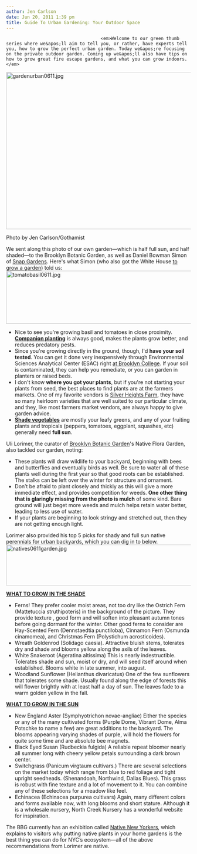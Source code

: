 ```yaml
---
author: Jen Carlson
date: Jun 20, 2011 1:39 pm
title: Guide To Urban Gardening: Your Outdoor Space
---
```


	
										<em>Welcome to our green thumb series where we&apos;ll aim to tell you, or rather, have experts tell you, how to grow the perfect urban garden. Today we&apos;re focusing on the private outdoor garden. Coming up we&apos;ll also have tips on how to grow great fire escape gardens, and what you can grow indoors.</em>

<span class="mt-enclosure mt-enclosure-image" style="display: inline;"> <img alt="gardenurban0611.jpg" src="https://web.archive.org/web/20160312020254im_/http://gothamist.com/attachments/arts_jen/gardenurban0611.jpg" width="640" height="427" class="image-none"> </span><p>
<span class="photo_caption">Photo by Jen Carlson/Gothamist</span></p>

We sent along this photo of our own garden&#x2014;which is half full sun, and half shaded&#x2014;to the Brooklyn Botanic Garden, as well as Daniel Bowman Simon of <a href="https://web.archive.org/web/20160312020254/http://www.snapgardens.org/">Snap Gardens</a>. Here&apos;s what Simon (who also got the White House <a href="https://web.archive.org/web/20160312020254/http://www.thewhofarm.org/about/">to grow a garden</a>) told us:
<span class="mt-enclosure mt-enclosure-image" style="display: inline;"> <img alt="tomatobasil0611.jpg" src="https://web.archive.org/web/20160312020254im_/http://gothamist.com/attachments/arts_jen/tomatobasil0611.jpg" width="640" height="144" class="image-none"> </span>
<ul><li>Nice to see you&apos;re growing basil and tomatoes in close proximity. <a href="https://web.archive.org/web/20160312020254/https://attra.ncat.org/attra-pub/complant.html"><strong>Companion planting</strong></a> is always good, makes the plants grow better, and reduces predatory pests. 
</li><li>Since you&apos;re growing directly in the ground, though, I&apos;d <strong>have your soil tested</strong>. You can get it done very inexpensively through Environmental Sciences Analytical Center (ESAC) right <a href="https://web.archive.org/web/20160312020254/http://www.brooklyn.cuny.edu/pub/departments/esac/1535.htm">at Brooklyn College</a>. If your soil is contaminated, they can help you remediate, or you can
garden in planters or raised beds.
</li><li>I don&apos;t know <strong>where you got your plants</strong>, but if you&apos;re not starting your plants from seed, the best places to find plants are at the farmers markets.  One of my favorite vendors is <a href="https://web.archive.org/web/20160312020254/http://www.silverheightsfarm.com/">Silver Heights Farm</a>, they have so many heirloom varieties that are well suited to our particular climate, and they, like most farmers market vendors, are always happy to give garden advice.
</li><li><a href="https://web.archive.org/web/20160312020254/http://www.gardenersnet.com/shade/index.htm"><strong>Shade vegetables</strong></a> are mostly your leafy greens, and any of your fruiting plants and tropicals (peppers, tomatoes, eggplant, squashes, etc) generally need <strong>full sun</strong>.</li></ul>

Uli Lorimer,  the curator of <a href="https://web.archive.org/web/20160312020254/http://WWW.BBG.ORG/">Brooklyn Botanic Garden</a>&apos;s Native Flora Garden, also tackled our garden, noting: 

<ul><li>These plants will draw wildlife to your backyard, beginning with bees and butterflies and eventually birds as well. Be sure to water all of these plants well during the first year so that good roots can be established. The stalks can be left over the winter for structure and ornament.
</li><li>Don&#x2019;t be afraid to plant closely and thickly as this will give a more immediate effect, and provides competition for weeds. <strong>One other thing that is glaringly missing from the photo is mulch</strong> of some kind. Bare ground will just beget more weeds and mulch helps retain water better, leading to less use of water.
</li><li>If your plants are beginning to look stringy and stretched out, then they are not getting enough light.</li></ul>
 
Lorimer also provided his top 5 picks for shady and full sun native perennials for urban backyards, which you can dig in to below.
<span class="mt-enclosure mt-enclosure-image" style="display: inline;"> <img alt="natives0611garden.jpg" src="https://web.archive.org/web/20160312020254im_/http://gothamist.com/attachments/arts_jen/natives0611garden.jpg" width="640" height="111" class="image-none"> </span>

<u><strong>WHAT TO GROW IN THE SHADE</strong></u>
<ul><li>Ferns! They prefer cooler moist areas, not too dry like the Ostrich Fern (Mattetuccia struthipoteris) in the background of the picture.  They provide texture , good form and will soften into pleasant autumn tones before going dormant for the winter. Other good ferns to consider are Hay-Scented Fern (Dennstaedtia punctiloba), Cinnamon Fern (Osmunda cinamomea), and Christmas Fern (Polystichum acrosticoides).
</li><li>Wreath Goldenrod (Solidago caesia). Attractive bluish stems, tolerates dry and shade and blooms yellow along the axils of the leaves.
</li><li>White Snakeroot (Ageratina altissima) This is nearly indestructible. Tolerates shade and sun, moist or dry, and will seed itself around when established. Blooms white in late summer, into august.
</li><li>Woodland Sunflower (Helianthus divaricatus) One of the few sunflowers that tolerates some shade. Usually found along the edge of forests this will flower brightly with at least half a day of sun. The leaves fade to a warm golden yellow in the fall.</li></ul> 

<u><strong>WHAT TO GROW IN THE SUN</strong></u>
<ul><li>New England Aster (Symphyotrichon novae-angliae) Either the species or any of the many cultivated forms (Purple Dome, Vibrant Dome, Alma Potschke to name a few) are great additions to the backyard. The blooms appearing varying shades of purple, will hold the flowers for quite some time and are absolute bee magnets.
</li><li>Black Eyed Susan (Rudbeckia fulgida) A reliable repeat bloomer nearly all summer long with cheery yellow petals surrounding a dark brown center.
</li><li>Switchgrass (Panicum virgtaum cultivars.) There are several selections on the market today which range from blue to red foliage and tight upright seedheads. (Shenandoah, Northwind, Dallas Blues). This grass is robust with fine texture and a lot of movement to it. You can combine any of these selections for a meadow like feel.
</li><li>Echinacea (Echinacea purpurea cultivars) Again, many different colors and forms available now, with long blooms and short stature. Although it is a wholesale nursery, North Creek Nursery has a wonderful website for inspiration.</li></ul>

The BBG currently has an exhibition called <a href="https://web.archive.org/web/20160312020254/http://www.bbg.org/discover/natives/">Native New Yorkers</a>, which explains to visitors why putting native plants in your home gardens is the best thing you can do for NYC&#x2019;s ecosystem&#x2014;all of the above recommendations from Lorimer are native.					
										
									
				
